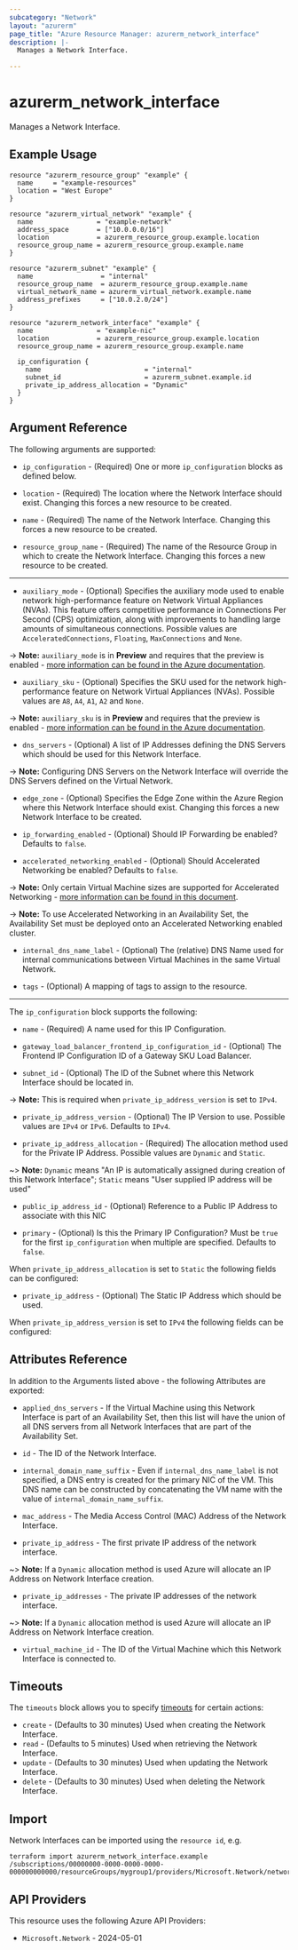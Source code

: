 ```yaml
---
subcategory: "Network"
layout: "azurerm"
page_title: "Azure Resource Manager: azurerm_network_interface"
description: |-
  Manages a Network Interface.

---
```


# azurerm_network_interface

Manages a Network Interface.

## Example Usage

```hcl
resource "azurerm_resource_group" "example" {
  name     = "example-resources"
  location = "West Europe"
}

resource "azurerm_virtual_network" "example" {
  name                = "example-network"
  address_space       = ["10.0.0.0/16"]
  location            = azurerm_resource_group.example.location
  resource_group_name = azurerm_resource_group.example.name
}

resource "azurerm_subnet" "example" {
  name                 = "internal"
  resource_group_name  = azurerm_resource_group.example.name
  virtual_network_name = azurerm_virtual_network.example.name
  address_prefixes     = ["10.0.2.0/24"]
}

resource "azurerm_network_interface" "example" {
  name                = "example-nic"
  location            = azurerm_resource_group.example.location
  resource_group_name = azurerm_resource_group.example.name

  ip_configuration {
    name                          = "internal"
    subnet_id                     = azurerm_subnet.example.id
    private_ip_address_allocation = "Dynamic"
  }
}
```

## Argument Reference

The following arguments are supported:

* `ip_configuration` - (Required) One or more `ip_configuration` blocks as defined below.

* `location` - (Required) The location where the Network Interface should exist. Changing this forces a new resource to be created.

* `name` - (Required) The name of the Network Interface. Changing this forces a new resource to be created. 

* `resource_group_name` - (Required) The name of the Resource Group in which to create the Network Interface. Changing this forces a new resource to be created.

---

* `auxiliary_mode` - (Optional) Specifies the auxiliary mode used to enable network high-performance feature on Network Virtual Appliances (NVAs). This feature offers competitive performance in Connections Per Second (CPS) optimization, along with improvements to handling large amounts of simultaneous connections. Possible values are `AcceleratedConnections`, `Floating`, `MaxConnections` and `None`.

-> **Note:** `auxiliary_mode` is in **Preview** and requires that the preview is enabled - [more information can be found in the Azure documentation](https://learn.microsoft.com/azure/networking/nva-accelerated-connections#prerequisites).

* `auxiliary_sku` - (Optional) Specifies the SKU used for the network high-performance feature on Network Virtual Appliances (NVAs). Possible values are `A8`, `A4`, `A1`, `A2` and `None`.

-> **Note:** `auxiliary_sku` is in **Preview** and requires that the preview is enabled - [more information can be found in the Azure documentation](https://learn.microsoft.com/azure/networking/nva-accelerated-connections#prerequisites).

* `dns_servers` - (Optional) A list of IP Addresses defining the DNS Servers which should be used for this Network Interface.

-> **Note:** Configuring DNS Servers on the Network Interface will override the DNS Servers defined on the Virtual Network.

* `edge_zone` - (Optional) Specifies the Edge Zone within the Azure Region where this Network Interface should exist. Changing this forces a new Network Interface to be created.

* `ip_forwarding_enabled` - (Optional) Should IP Forwarding be enabled? Defaults to `false`.

* `accelerated_networking_enabled` - (Optional) Should Accelerated Networking be enabled? Defaults to `false`.

-> **Note:** Only certain Virtual Machine sizes are supported for Accelerated Networking - [more information can be found in this document](https://docs.microsoft.com/azure/virtual-network/create-vm-accelerated-networking-cli).

-> **Note:** To use Accelerated Networking in an Availability Set, the Availability Set must be deployed onto an Accelerated Networking enabled cluster.

* `internal_dns_name_label` - (Optional) The (relative) DNS Name used for internal communications between Virtual Machines in the same Virtual Network.

* `tags` - (Optional) A mapping of tags to assign to the resource.

---

The `ip_configuration` block supports the following:

* `name` - (Required) A name used for this IP Configuration.

* `gateway_load_balancer_frontend_ip_configuration_id` - (Optional) The Frontend IP Configuration ID of a Gateway SKU Load Balancer.

* `subnet_id` - (Optional) The ID of the Subnet where this Network Interface should be located in.

-> **Note:** This is required when `private_ip_address_version` is set to `IPv4`.

* `private_ip_address_version` - (Optional) The IP Version to use. Possible values are `IPv4` or `IPv6`. Defaults to `IPv4`.

* `private_ip_address_allocation` - (Required) The allocation method used for the Private IP Address. Possible values are `Dynamic` and `Static`.

~> **Note:** `Dynamic` means "An IP is automatically assigned during creation of this Network Interface"; `Static` means "User supplied IP address will be used"

* `public_ip_address_id` - (Optional) Reference to a Public IP Address to associate with this NIC

* `primary` - (Optional) Is this the Primary IP Configuration? Must be `true` for the first `ip_configuration` when multiple are specified. Defaults to `false`.

When `private_ip_address_allocation` is set to `Static` the following fields can be configured:

* `private_ip_address` - (Optional) The Static IP Address which should be used.

When `private_ip_address_version` is set to `IPv4` the following fields can be configured:

## Attributes Reference

In addition to the Arguments listed above - the following Attributes are exported:

* `applied_dns_servers` - If the Virtual Machine using this Network Interface is part of an Availability Set, then this list will have the union of all DNS servers from all Network Interfaces that are part of the Availability Set.

* `id` - The ID of the Network Interface.

* `internal_domain_name_suffix` - Even if `internal_dns_name_label` is not specified, a DNS entry is created for the primary NIC of the VM. This DNS name can be constructed by concatenating the VM name with the value of `internal_domain_name_suffix`.

* `mac_address` - The Media Access Control (MAC) Address of the Network Interface.

* `private_ip_address` - The first private IP address of the network interface.

~> **Note:** If a `Dynamic` allocation method is used Azure will allocate an IP Address on Network Interface creation.

* `private_ip_addresses` - The private IP addresses of the network interface.

~> **Note:** If a `Dynamic` allocation method is used Azure will allocate an IP Address on Network Interface creation.

* `virtual_machine_id` - The ID of the Virtual Machine which this Network Interface is connected to.

## Timeouts

The `timeouts` block allows you to specify [timeouts](https://www.terraform.io/language/resources/syntax#operation-timeouts) for certain actions:

* `create` - (Defaults to 30 minutes) Used when creating the Network Interface.
* `read` - (Defaults to 5 minutes) Used when retrieving the Network Interface.
* `update` - (Defaults to 30 minutes) Used when updating the Network Interface.
* `delete` - (Defaults to 30 minutes) Used when deleting the Network Interface.

## Import

Network Interfaces can be imported using the `resource id`, e.g.

```shell
terraform import azurerm_network_interface.example /subscriptions/00000000-0000-0000-0000-000000000000/resourceGroups/mygroup1/providers/Microsoft.Network/networkInterfaces/nic1
```

## API Providers
<!-- This section is generated, changes will be overwritten -->
This resource uses the following Azure API Providers:

* `Microsoft.Network` - 2024-05-01
